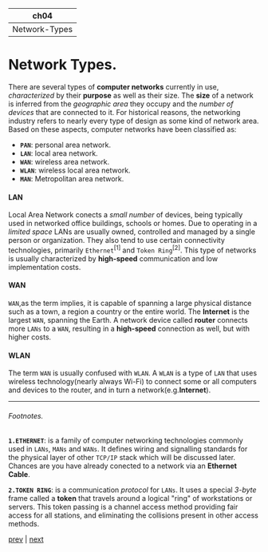 |ch04|
|----|
|Network-Types|

# Network Types.
  There are several types of **computer networks** currently in use, _characterized_ by their **purpose** as well as their size. The **size** of a network is inferred from the _geographic area_ they occupy and the _number of devices_ that are connected to it. For historical reasons, the networking industry refers to nearly every type of design as some kind of network area. Based on these aspects, computer networks have been classified as:
  
 - **`PAN`**: personal area network.
 - **`LAN`**: local area network.
 - **`WAN`**: wireless area network.
 - **`WLAN`**: wireless local area network.
 - **`MAN`**: Metropolitan area network.
 
 #### LAN
 Local Area Network conects a _small number_ of devices, being typically used in networked office buildings, schools or homes. Due to operating in a _limited space_ LANs are usually owned, controlled and managed by a single person or organization. They also tend to use certain connectivity technologies, primarily `Ethernet`<sup>[1]</sup> and `Token Ring`<sup>[2]</sup>. This type of networks is usually characterized by **high-speed** communication and low implementation costs.
 
 #### WAN
 `WAN`,as the term implies, it is capable of spanning a large physical distance such as a town, a region a country or the entire world. The **Internet** is the largest `WAN`, spanning the Earth. A network device called **router** connects more `LANs` to a `WAN`, resulting in a **high-speed** connection as well, but with higher costs.
 
 #### WLAN
The term `WAN` is usually confused with `WLAN`. A `WLAN` is a type of `LAN` that uses wireless technology(nearly always Wi-Fi) to connect some or all computers and devices to the router, and in turn a network(e.g.**Internet**).

------- 
 ###### Footnotes.
 
 **`1.ETHERNET`**: is a family of computer networking technologies commonly used in `LANs`, `MANs` and `WANs`. It defines wiring and signalling standards for the physical layer of other `TCP/IP` stack which will be discussed later. Chances are you have already conected to a network via an **Ethernet Cable**.
 
 **`2.TOKEN RING`**: is a communication _protocol_ for `LANs`. It uses a special _3-byte_ frame called a **token** that travels around a logical "ring" of workstations or servers. This token passing is a channel access method providing fair access for all stations, and eliminating the collisions present in other access methods.
 
 
 [prev](./3.Protocols.md) | [next](5.)
